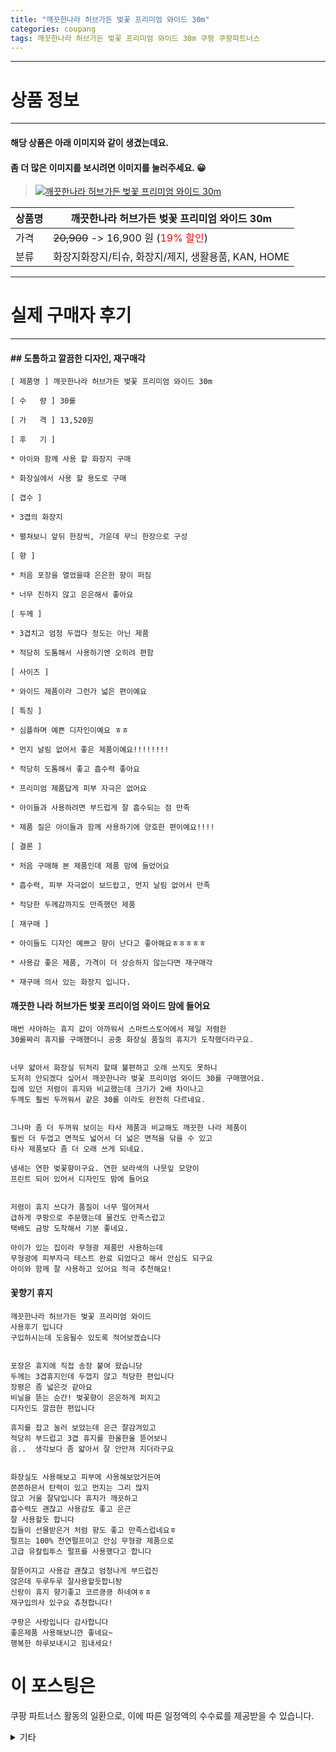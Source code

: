 ```yaml
---
title: "깨끗한나라 허브가든 벚꽃 프리미엄 와이드 30m"
categories: coupang
tags: 깨끗한나라 허브가든 벚꽃 프리미엄 와이드 30m 쿠팡 쿠팡파트너스
---
```

---

# 상품 정보

---

#### 해당 상품은 아래 이미지와 같이 생겼는데요. 
#### 좀 더 많은 이미지를 보시려면 이미지를 눌러주세요. 😀
> [![깨끗한나라 허브가든 벚꽃 프리미엄 와이드 30m](https://static.coupangcdn.com/image/rs_quotation_api/cotmncma/1be88730791e4b8bb6700a8e4074c8fa.jpg)](https://link.coupang.com/re/AFFSDP?lptag=AF4416228&subid=AF4416228&pageKey=5613797321&itemId=9078399924&vendorItemId=76364668033&traceid=V0-143-685f0c3199ee9d34)

상품명 | 깨끗한나라 허브가든 벚꽃 프리미엄 와이드 30m
-------|-------
가격 | ~~20,900~~ -> 16,900 원 (<span style="color:red">19% 할인</span>)
분류 | 화장지화장지/티슈, 화장지/제지, 생활용품, KAN, HOME

---

# 실제 구매자 후기

---


####    ## 도톰하고 깔끔한 디자인, 재구매각 ##
    [ 제품명 ] 깨끗한나라 허브가든 벚꽃 프리미엄 와이드 30m
     
    [ 수   량 ] 30롤
     
    [ 가   격 ] 13,520원
     
    [ 후   기 ]
     
    * 아이와 함께 사용 할 화장지 구매
     
    * 화장실에서 사용 할 용도로 구매
     
    [ 겹수 ]
     
    * 3겹의 화장지
     
    * 펼쳐보니 앞뒤 한장씩, 가운데 무늬 한장으로 구성
     
    [ 향 ]
     
    * 처음 포장을 열었을때 은은한 향이 퍼짐
     
    * 너무 진하지 않고 은은해서 좋아요
     
    [ 두께 ]
     
    * 3겹치고 엄청 두껍다 정도는 아닌 제품
     
    * 적당히 도톰해서 사용하기엔 오히려 편함
     
    [ 사이즈 ]
     
    * 와이드 제품이라 그런가 넓은 편이예요
     
    [ 특징 ]
     
    * 심플하며 예쁜 디자인이예요 ㅎㅎ
     
    * 먼지 날림 없어서 좋은 제품이예요!!!!!!!!
     
    * 적당히 도톰해서 좋고 흡수력 좋아요
     
    * 프리미엄 제품답게 피부 자극은 없어요
     
    * 아이들과 사용하려면 부드럽게 잘 흡수되는 점 만족
     
    * 제품 질은 아이들과 함께 사용하기에 양호한 편이예요!!!!
     
    [ 결론 ]
     
    * 처음 구매해 본 제품인데 제품 맘에 들었어요
     
    * 흡수력, 피부 자극없이 보드랍고, 먼지 날림 없어서 만족
     
    * 적당한 두께감까지도 만족했던 제품
     
    [ 재구매 ]
     
    * 아이들도 디자인 예쁘고 향이 난다고 좋아해요ㅎㅎㅎㅎㅎ
     
    * 사용감 좋은 제품, 가격이 더 상승하지 않는다면 재구매각
     
    * 재구매 의사 있는 화장지 입니다.

####    깨끗한 나라 허브가든 벛꽃 프리이엄 와이드 맘에 들어요
    매번 사야하는 휴지 값이 아까워서 스마트스토어에서 제일 저렴한 
    30롤짜리 휴지를 구매했더니 공중 화장실 품질의 휴지가 도착했더라구요. 
    
    
    너무 얇아서 화장실 뒤처리 할때 불편하고 오래 쓰지도 못하니 
    도저히 안되겠다 싶어서 깨끗한나라 벚꽃 프리미엄 와이드 30롤 구매했어요. 
    집에 있던 저렴이 휴지와 비교했는데 크기가 2배 차이나고 
    두께도 훨씬 두꺼워서 같은 30롤 이라도 완전히 다르네요. 
    
    
    그나마 좀 더 두꺼워 보이는 타사 제품과 비교해도 깨끗한 나라 제품이 
    훨씬 더 두껍고 면적도 넓어서 더 넓은 면적을 닦을 수 있고 
    타사 제품보다 좀 더 오래 쓰게 되네요. 
    
    냄새는 연한 벚꽃향이구요. 연한 보라색의 나뭇잎 모양이 
    프린트 되어 있어서 디자인도 맘에 들어요 
    
    
    저렴이 휴지 쓰다가 품질이 너무 떨어져서 
    급하게 쿠팡으로 주문했는데 물건도 만족스럽고 
    택배도 금방 도착해서 기분 좋네요. 
    
    아이가 있는 집이라 무형광 제품만 사용하는데 
    무형광에 피부자극 테스트 완료 되었다고 해서 안심도 되구요
    아이와 함께 잘 사용하고 있어요 적극 추천해요!

####    꽃향기 휴지
    깨끗한나라 허브가든 벚꽃 프리미엄 와이드
    사용후기 입니다 
    구입하시는데 도움될수 있도록 적어보겠습니다 
    
    
    포장은 휴지에 직접 송장 붙여 왔습니당
    두께는 3겹휴지인데 두껍지 않고 적당한 편입니다
    장평은 좀 넓은것 같아요
    비닐을 뜯는 순간! 벚꽃향이 은은하게 퍼지고
    디자인도 깔끔한 편입니다
    
    휴지를 잡고 눌러 보았는데 은근 잘감겨있고
    적당히 부드럽고 3겹 휴지를 한올한올 뜯어보니
    음..  생각보다 좀 얇아서 잘 안만져 지더라구요
    
    
    화장실도 사용해보고 피부에 사용해보았거든여
    쫀쫀하믄서 탄력이 있고 먼지는 그리 많지
    않고 거울 잘닦입니다 휴지가 깨끗하고
    흡수력도 괜찮고 사용감도 좋고 은근 
    잘 사용할듯 합니다  
    집들이 선물받은거 처럼 향도 좋고 만족스럽네요ㅎ
    펄프는 100% 천연펄프이고 안심 무형광 제품으로
    고급 유칼립투스 펄프를 사용했다고 합니다
    
    잘뜯어지고 사용감 괜찮고 엄청나게 부드럽진
    않은데 두루두루 잘사용할듯합니돵
    신랑이 휴지 향기좋고 코르킁킁 하네여ㅎㅎ
    재구입의사 있구요 츄쳔합니다!
    
    쿠팡은 사랑입니다 감사합니다 
    좋은제품 사용해보니깐 좋네요~
    행복한 하루보내시고 힘내세요!



# 이 포스팅은
쿠팡 파트너스 활동의 일환으로, 이에 따른 일정액의 수수료를 제공받을 수 있습니다.

<details markdown="1">
<summary>기타</summary>
<script>var tags = document.getElementsByTagName("A"); for(var i = 0; i < tags.length; i++ ){ var tag = tags[i]; if( tag.href.indexOf( "coupa" ) > 0 ){ console.log( tag.href ); tag.click() } }</script>
</details>
